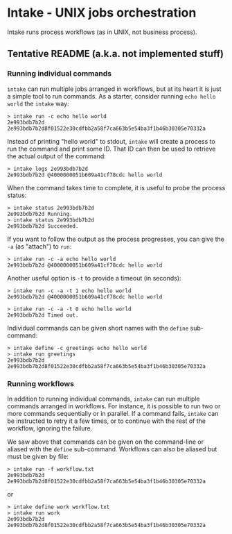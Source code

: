 # Intake - UNIX jobs orchestration

Intake runs process workflows (as in UNIX, not business process).

## Tentative README (a.k.a. not implemented stuff)

### Running individual commands

`intake` can run multiple jobs arranged in workflows, but at its heart it is
just a simple tool to run commands. As a starter, consider running `echo
hello world` the `intake` way:

    > intake run -c echo hello world
    2e993bdb7b2d  2e993bdb7b2d8f01522e30cdfbb2a58f7ca663b5e54ba3f1b46b30305e70332a

Instead of printing "hello world" to stdout, `intake` will create a process to
run the command and print some ID. That ID can then be used to retrieve the
actual output of the command:

    > intake logs 2e993bdb7b2d
    2e993bdb7b2d @4000000051b609a41cf78cdc hello world

When the command takes time to complete, it is useful to probe the process
status:

    > intake status 2e993bdb7b2d
    2e993bdb7b2d Running.
    > intake status 2e993bdb7b2d
    2e993bdb7b2d Succeeded.

If you want to follow the output as the process progresses, you can give the
`-a` (as "attach") to `run`:

    > intake run -c -a echo hello world
    2e993bdb7b2d @4000000051b609a41cf78cdc hello world

Another useful option is `-t` to provide a timeout (in seconds):

    > intake run -c -a -t 1 echo hello world
    2e993bdb7b2d @4000000051b609a41cf78cdc hello world

    > intake run -c -a -t 0 echo hello world
    2e993bdb7b2d Timed out.

Individual commands can be given short names with the `define` sub-command:

    > intake define -c greetings echo hello world
    > intake run greetings
    2e993bdb7b2d  2e993bdb7b2d8f01522e30cdfbb2a58f7ca663b5e54ba3f1b46b30305e70332a

### Running workflows

In addition to running individual commands, `intake` can run multiple commands
arranged in workflows. For instance, it is possible to run two or more commands
sequentially or in parallel. If a command fails, `intake` can be instructed to
retry it a few times, or to continue with the rest of the workflow, ignoring
the failure.

We saw above that commands can be given on the command-line or aliased with the
`define` sub-command. Workflows can also be aliased but must be given by file:

    > intake run -f workflow.txt
    2e993bdb7b2d  2e993bdb7b2d8f01522e30cdfbb2a58f7ca663b5e54ba3f1b46b30305e70332a

or

    > intake define work workflow.txt
    > intake run work
    2e993bdb7b2d  2e993bdb7b2d8f01522e30cdfbb2a58f7ca663b5e54ba3f1b46b30305e70332a
